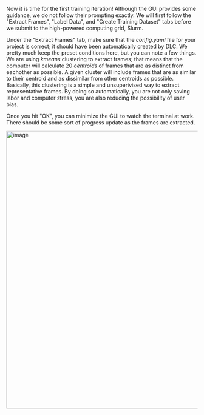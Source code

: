 Now it is time for the first training iteration! Although the GUI provides some guidance, we do not follow their prompting exactly. We will first follow the "Extract Frames", "Label Data", and "Create Training Dataset" tabs before we submit to the high-powered computing grid, Slurm. 

Under the "Extract Frames" tab, make sure that the _config.yaml_ file for your project is correct; it should have been automatically created by DLC. We pretty much keep the preset conditions here, but you can note a few things. We are using _kmeans_ clustering to extract frames; that means that the computer will calculate 20 _centroids_ of frames that are as distinct from eachother as possible. A given cluster will include frames that are as similar to their centroid and as dissimilar from other centroids as possible. Basically, this clustering is a simple and unsuperivised way to extract representative frames. By doing so automatically, you are not only saving labor and computer stress, you are also reducing the possibility of user bias. 

Once you hit "OK", you can minimize the GUI to watch the terminal at work. There should be some sort of progress update as the frames are extracted. 

<img width="732" alt="image" src="https://user-images.githubusercontent.com/86625869/190879885-1d526a11-3f5e-4673-8ccd-5cc8adce8a36.png">

